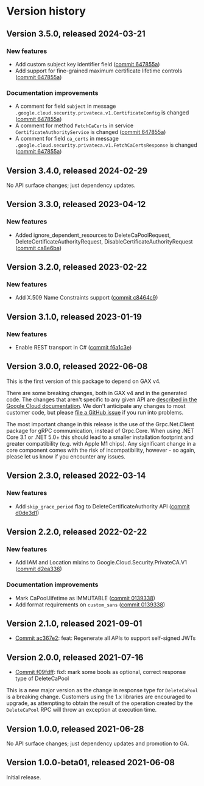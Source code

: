 # Version history

## Version 3.5.0, released 2024-03-21

### New features

- Add custom subject key identifier field ([commit 647855a](https://github.com/googleapis/google-cloud-dotnet/commit/647855a2168e237aa07731c959da23e7194be189))
- Add support for fine-grained maximum certificate lifetime controls ([commit 647855a](https://github.com/googleapis/google-cloud-dotnet/commit/647855a2168e237aa07731c959da23e7194be189))

### Documentation improvements

- A comment for field `subject` in message `.google.cloud.security.privateca.v1.CertificateConfig` is changed ([commit 647855a](https://github.com/googleapis/google-cloud-dotnet/commit/647855a2168e237aa07731c959da23e7194be189))
- A comment for method `FetchCaCerts` in service `CertificateAuthorityService` is changed ([commit 647855a](https://github.com/googleapis/google-cloud-dotnet/commit/647855a2168e237aa07731c959da23e7194be189))
- A comment for field `ca_certs` in message `.google.cloud.security.privateca.v1.FetchCaCertsResponse` is changed ([commit 647855a](https://github.com/googleapis/google-cloud-dotnet/commit/647855a2168e237aa07731c959da23e7194be189))

## Version 3.4.0, released 2024-02-29

No API surface changes; just dependency updates.

## Version 3.3.0, released 2023-04-12

### New features

- Added ignore_dependent_resources to DeleteCaPoolRequest, DeleteCertificateAuthorityRequest, DisableCertificateAuthorityRequest ([commit ca8e6ba](https://github.com/googleapis/google-cloud-dotnet/commit/ca8e6babb24933c41c4b546965de8b88350a178c))

## Version 3.2.0, released 2023-02-22

### New features

- Add X.509 Name Constraints support ([commit c8464c9](https://github.com/googleapis/google-cloud-dotnet/commit/c8464c97d205d49bd267aeff3aad64165f7d89dd))

## Version 3.1.0, released 2023-01-19

### New features

- Enable REST transport in C# ([commit f6a1c3e](https://github.com/googleapis/google-cloud-dotnet/commit/f6a1c3e8930f0e8209a079352765be3bb9039be2))

## Version 3.0.0, released 2022-06-08

This is the first version of this package to depend on GAX v4.

There are some breaking changes, both in GAX v4 and in the generated
code. The changes that aren't specific to any given API are [described in the Google Cloud
documentation](https://cloud.google.com/dotnet/docs/reference/help/breaking-gax4).
We don't anticipate any changes to most customer code, but please [file a
GitHub issue](https://github.com/googleapis/google-cloud-dotnet/issues/new/choose)
if you run into problems.

The most important change in this release is the use of the Grpc.Net.Client package
for gRPC communication, instead of Grpc.Core. When using .NET Core 3.1 or .NET 5.0+
this should lead to a smaller installation footprint and greater compatibility (e.g.
with Apple M1 chips). Any significant change in a core component comes with the risk
of incompatibility, however - so again, please let us know if you encounter any
issues.


## Version 2.3.0, released 2022-03-14

### New features

- Add `skip_grace_period` flag to DeleteCertificateAuthority API ([commit d0de3d1](https://github.com/googleapis/google-cloud-dotnet/commit/d0de3d167a94360d35b5a01185749ba735c1cf26))

## Version 2.2.0, released 2022-02-22

### New features

- Add IAM and Location mixins to Google.Cloud.Security.PrivateCA.V1 ([commit d2ea336](https://github.com/googleapis/google-cloud-dotnet/commit/d2ea3361882a5be55cccde97fba443490b8052dd))

### Documentation improvements

- Mark CaPool.lifetime as IMMUTABLE ([commit 0139338](https://github.com/googleapis/google-cloud-dotnet/commit/01393381b9badc4e9e6c36bbe85dc8c74a9c2fdf))
- Add format requirements on `custom_sans` ([commit 0139338](https://github.com/googleapis/google-cloud-dotnet/commit/01393381b9badc4e9e6c36bbe85dc8c74a9c2fdf))

## Version 2.1.0, released 2021-09-01

- [Commit ac367e2](https://github.com/googleapis/google-cloud-dotnet/commit/ac367e2): feat: Regenerate all APIs to support self-signed JWTs

## Version 2.0.0, released 2021-07-16

- [Commit f09fdff](https://github.com/googleapis/google-cloud-dotnet/commit/f09fdff): fix!: mark some bools as optional, correct response type of DeleteCaPool

This is a new major version as the change in response type for
`DeleteCaPool` is a breaking change. Customers using the 1.x libraries
are encouraged to upgrade, as attempting to obtain the result of the
operation created by the `DeleteCaPool` RPC will throw an exception
at execution time.

## Version 1.0.0, released 2021-06-28

No API surface changes; just dependency updates and promotion to GA.

## Version 1.0.0-beta01, released 2021-06-08

Initial release.
